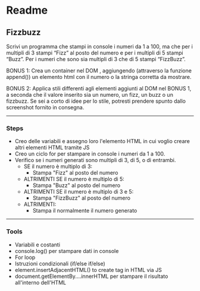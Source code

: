 # Readme
## Fizzbuzz

Scrivi un programma che stampi in console i numeri da 1 a 100, ma che per i multipli di 3 stampi “Fizz” al posto del numero e per i multipli di 5 stampi “Buzz”. Per i numeri che sono sia multipli di 3 che di 5 stampi “FizzBuzz”.

BONUS 1:
Crea un container nel DOM , aggiungendo (attraverso la funzione append()) un elemento html con il numero o la stringa corretta da mostrare.

BONUS 2:
Applica stili differenti agli elementi aggiunti al DOM nel BONUS 1, a seconda che il valore inserito sia un numero, un fizz, un buzz o un fizzbuzz. Se sei a corto di idee per lo stile, potresti prendere spunto dallo screenshot fornito in consegna.

***

### Steps

- Creo delle variabili e assegno loro l'elemento HTML in cui voglio creare altri elementi HTML tramite JS
- Creo un ciclo for per stampare in console i numeri da 1 a 100.
- Verifico se i numeri generati sono multipli di 3, di 5, o di entrambi.
  - SE il numero è multiplo di 3:
    - Stampa "Fizz" al posto del numero
  - ALTRIMENTI SE il numero è multiplo di 5:
    - Stampa "Buzz" al posto del numero
  - ALTRIMENTI SE il numero è multiplo di 3 e 5:
      - Stampa "FizzBuzz" al posto del numero
  - ALTRIMENTI:
    - Stampa il normalmente il numero generato
   

***

### Tools

- Variabili e costanti
- console.log() per stampare dati in console
- For loop
- Istruzioni condizionali (if/else if/else)
- element.insertAdjacentHTML() to create tag in HTML via JS
- document.getElementBy....innerHTML per stampare il risultato all'interno dell'HTML 